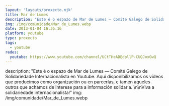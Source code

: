 ```yaml
---
layout: 'layouts/proxecto.njk'
title: Mar de Lumes
description: "Este é o espazo de Mar de Lumes — Comité Galego de Solidariedade Internacionalista en Youtube. Aqui disponibilizamos os vídeos que producimos como organización ou en parcerías, e tamén aqueles outros que achamos de interese para a información solidaria. \n\nViva a solidariedade internacionalista!"
img: /img/comunidade/Mar_de_Lumes.webp
date: 2013-01-04 16:36:16
platform: youtube
type: proxecto
tags:
  - youtube
redes:
  youtube: https://www.youtube.com/channel/UCtTHeADEdpllP-CUQJoxGwQ
---
```

description: "Este é o espazo de Mar de Lumes — Comité Galego de Solidariedade Internacionalista en Youtube. Aqui disponibilizamos os vídeos que producimos como organización ou en parcerías, e tamén aqueles outros que achamos de interese para a información solidaria. \n\nViva a solidariedade internacionalista!"
img: /img/comunidade/Mar_de_Lumes.webp

